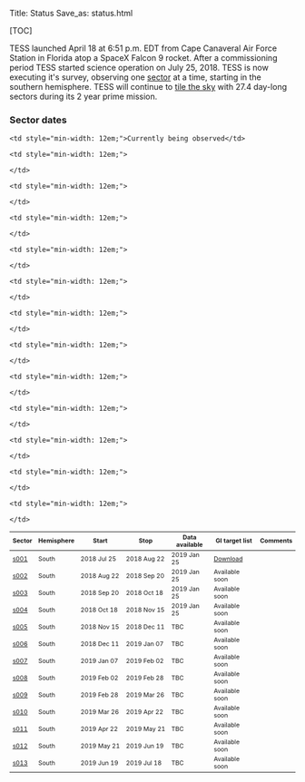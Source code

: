 Title: Status
Save_as: status.html

[TOC]

<!-- <img class="img-responsive" style="max-width:67%;" src="images/giprogram/timeline.jpg" alt="TESS CSC timeline"> -->

TESS launched April 18 at 6:51 p.m. EDT from Cape Canaveral Air Force Station in Florida atop a SpaceX Falcon 9 rocket. After a commissioning period TESS started science operation on July 25, 2018. TESS is now executing it's survey, observing one [sector](https://heasarc.gsfc.nasa.gov/docs/tess/operations.html#field-of-view) at a time, starting in the southern hemisphere. TESS will continue to [tile the sky](https://heasarc.gsfc.nasa.gov/docs/tess/operations.html#observing-strategy) with 27.4 day-long sectors during its 2 year prime mission. 

<!-- 

<br/>
<img class="img-responsive" style="max-width:67%;" src="images/tess-launch.jpg">TESS launched successfully on April 18, 2018. TESS will begin collecting science data after a 60 day commissioning period.
*Image Credit: NASA/Kim Shiflett*
<br/>

<br/>
<img class="img-responsive" style="max-width:67%;" src="images/tess-launch-separation.jpg">A camera mounted on the Falcon 9 second stage shows the TESS spacecraft separating from the vehicle. At 7:53 p.m., the twin solar arrays that will power the spacecraft successfully deployed.
*Image Credit: NASA TV*
<br/> -->




<!-- The dates in the table below are from our nominal plan. -->

<!-- <br/> -->
<!-- <img class="img-responsive" style="max-width:67%;" src="images/mission/tess_observingsectorschematic_Winnpresentation.png">
<br/> -->


<div class="panel panel-primary">
  <div class="panel-heading">
    <h3 class="panel-title">Sector dates</h3>
  </div>
  <div class="panel-body">

  <table class="table table-striped table-hover" style="font-size: 0.77em;">
  <thead>
    <tr>
      <th style="vertical-align: middle;">Sector</th>
      <th style="vertical-align: middle;">Hemisphere</th>
      <th style="vertical-align: middle;">Start</th>
      <th style="vertical-align: middle;">Stop</th>
      <th style="vertical-align: middle;">Data<br>available</th>
      <th style="vertical-align: middle;">GI target list</th>
      <!-- <th style="vertical-align: middle;" class="text-center">Release<br>notes</th> -->
      <th style="vertical-align: middle;">Comments</th>
    </tr>
  </thead>

  <tr>
    <td><a href="#s001">s001</a></td>
    <td>South</td>
    <td>2018&nbsp;Jul&nbsp;25</td>
    <td>2018&nbsp;Aug&nbsp;22</td>
    <td>2019 Jan 25</td>
    <td><a href='data/target_lists/sector001_targets_lists/GI_S001.csv'>Download</a></td>

    <td style="min-width: 12em;">Currently being observed</td>
  </tr>


  <tr>
    <td><a href="#s002">s002</a></td>
    <td>South</td>
    <td>2018&nbsp;Aug&nbsp;22</td>
    <td>2018&nbsp;Sep&nbsp;20</td>
    <td>2019 Jan 25</td>
    <td>Available soon</td>

    <td style="min-width: 12em;">

    </td>
  </tr>


  <tr>
    <td><a href="#s003">s003</a></td>
    <td>South</td>
    <td>2018&nbsp;Sep&nbsp;20</td>
    <td>2018&nbsp;Oct&nbsp;18</td>
    <td>2019 Jan 25</td>
    <td>Available soon</td>

    <td style="min-width: 12em;">

    </td>
  </tr>


  <tr>
    <td><a href="#s004">s004</a></td>
    <td>South</td>
    <td>2018&nbsp;Oct&nbsp;18</td>
    <td>2018&nbsp;Nov&nbsp;15</td>
    <td>2019 Jan 25</td>
    <td>Available soon</td>

    <td style="min-width: 12em;">

    </td>
  </tr>


  <tr>
    <td><a href="#s005">s005</a></td>
    <td>South</td>
    <td>2018&nbsp;Nov&nbsp;15</td>
    <td>2018&nbsp;Dec&nbsp;11</td>
    <td>TBC</td>
    <td>Available soon</td>

    <td style="min-width: 12em;">

    </td>
  </tr>


  <tr>
    <td><a href="#s006">s006</a></td>
    <td>South</td>
    <td>2018&nbsp;Dec&nbsp;11</td>
    <td>2019&nbsp;Jan&nbsp;07</td>
    <td>TBC</td>
    <td>Available soon</td>

    <td style="min-width: 12em;">

    </td>
  </tr>


  <tr>
    <td><a href="#s007">s007</a></td>
    <td>South</td>
    <td>2019&nbsp;Jan&nbsp;07</td>
    <td>2019&nbsp;Feb&nbsp;02</td>
    <td>TBC</td>
    <td>Available soon</td>

    <td style="min-width: 12em;">

    </td>
  </tr>


  <tr>
    <td><a href="#s008">s008</a></td>
    <td>South</td>
    <td>2019&nbsp;Feb&nbsp;02</td>
    <td>2019&nbsp;Feb&nbsp;28</td>
    <td>TBC</td>
    <td>Available soon</td>

    <td style="min-width: 12em;">

    </td>
  </tr>


  <tr>
    <td><a href="#s009">s009</a></td>
    <td>South</td>
    <td>2019&nbsp;Feb&nbsp;28</td>
    <td>2019&nbsp;Mar&nbsp;26</td>
    <td>TBC</td>
    <td>Available soon</td>

    <td style="min-width: 12em;">

    </td>
  </tr>


  <tr>
    <td><a href="#s010">s010</a></td>
    <td>South</td>
    <td>2019&nbsp;Mar&nbsp;26</td>
    <td>2019&nbsp;Apr&nbsp;22</td>
    <td>TBC</td>
    <td>Available soon</td>

    <td style="min-width: 12em;">

    </td>
  </tr>


  <tr>
    <td><a href="#s011">s011</a></td>
    <td>South</td>
    <td>2019&nbsp;Apr&nbsp;22</td>
    <td>2019&nbsp;May&nbsp;21</td>
    <td>TBC</td>
    <td>Available soon</td>

    <td style="min-width: 12em;">

    </td>
  </tr>


  <tr>
    <td><a href="#s012">s012</a></td>
    <td>South</td>
    <td>2019&nbsp;May&nbsp;21</td>
    <td>2019&nbsp;Jun&nbsp;19</td>
    <td>TBC</td>
    <td>Available soon</td>

    <td style="min-width: 12em;">

    </td>
  </tr>


  <tr>
    <td><a href="#s013">s013</a></td>
    <td>South</td>
    <td>2019&nbsp;Jun&nbsp;19</td>
    <td>2019&nbsp;Jul&nbsp;18</td>
    <td>TBC</td>
    <td>Available soon</td>

    <td style="min-width: 12em;">

    </td>
  </tr>



